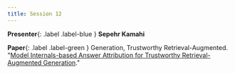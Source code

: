 ```yaml
---
title: Session 12
---
```


**Presenter**{: .label .label-blue } **Sepehr Kamahi**

**Paper**{: .label .label-green } Generation, Trustworthy Retrieval-Augmented. "[Model Internals-based Answer Attribution for Trustworthy Retrieval-Augmented Generation](https://arxiv.org/abs/2406.13663)."
                    

<div id="32480880253"><script type="text/JavaScript" src="https://www.aparat.com/embed/ddlc830?data[rnddiv]=32480880253&data[responsive]=yes&titleShow=true"></script></div>